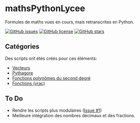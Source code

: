 # mathsPythonLycee
Formules de maths vues en cours, mais retranscrites en Python.

[![GitHub issues](https://img.shields.io/github/issues/clementin-bonneau-riera/mathsPythonLycee?style=flat-square)](https://github.com/clementin-bonneau-riera/mathsPythonLycee/issues)
[![GitHub license](https://img.shields.io/github/license/clementin-bonneau-riera/mathsPythonLycee?style=flat-square)](https://github.com/clementin-bonneau-riera/mathsPythonLycee/blob/main/LICENSE)
[![GitHub stars](https://img.shields.io/github/stars/clementin-bonneau-riera/mathsPythonLycee?style=flat-square)](https://github.com/clementin-bonneau-riera/mathsPythonLycee/stargazers)

## Catégories
Des scripts ont étés créés pour ces éléments:
- [Vecteurs](https://github.com/clementin-bonneau-riera/mathsPythonLycee/tree/main/vecteurs)
- [Pythagore](https://github.com/clementin-bonneau-riera/mathsPythonLycee/tree/main/pythagore)
- [Fonctions polynômes du second degré](https://github.com/clementin-bonneau-riera/mathsPythonLycee/tree/main/polynomeSecondDegr%C3%A9)
- [Fonctions (vrac)](https://github.com/clementin-bonneau-riera/mathsPythonLycee/tree/main/fonctions)

## To Do
- Rendre les scripts plus modulaires ([Issue #1](https://github.com/clementin-bonneau-riera/mathsPythonLycee/issues/1))
- Meilleure intégration des nombres décimaux et des fractions.
